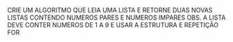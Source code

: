 CRIE UM ALGORITMO QUE LEIA UMA LISTA E RETORNE DUAS NOVAS LISTAS CONTENDO NUMEROS PARES E NUMEROS IMPARES OBS. A LISTA DEVE CONTER NUMEROS DE 1 A 9 E USAR A ESTRUTURA E REPETIÇÃO FOR
